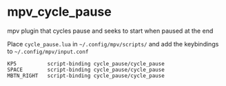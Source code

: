 # mpv_cycle_pause
mpv plugin that cycles pause and seeks to start when paused at the end

Place `cycle_pause.lua` in `~/.config/mpv/scripts/` and add the keybindings to `~/.config/mpv/input.conf`

```
KP5          script-binding cycle_pause/cycle_pause
SPACE        script-binding cycle_pause/cycle_pause
MBTN_RIGHT   script-binding cycle_pause/cycle_pause
```
